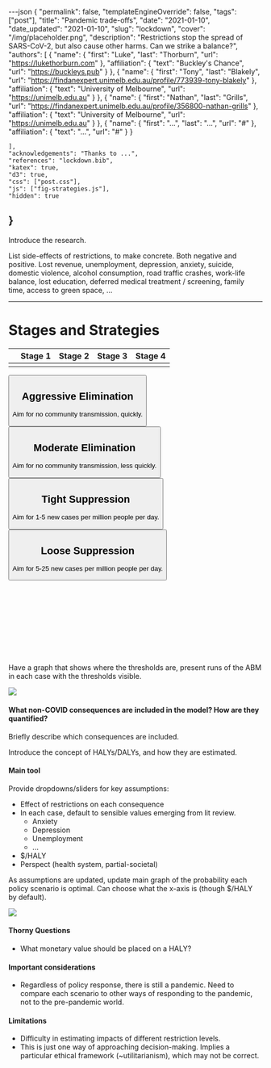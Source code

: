 ---json
{
	"permalink": false,
	"templateEngineOverride": false,
	"tags": ["post"],
	"title": "Pandemic trade-offs",
	"date": "2021-01-10",
	"date_updated": "2021-01-10",
	"slug": "lockdown",
	"cover": "/img/placeholder.png",
	"description": "Restrictions stop the spread of SARS-CoV-2, but also cause other harms. Can we strike a balance?",
	"authors": [
		{
			"name": {
				"first": "Luke",
				"last": "Thorburn",
				"url": "https://lukethorburn.com"
			},
			"affiliation": {
				"text": "Buckley's Chance",
				"url": "https://buckleys.pub"
			}
		},
		{
			"name": {
				"first": "Tony",
				"last": "Blakely",
				"url": "https://findanexpert.unimelb.edu.au/profile/773939-tony-blakely"
			},
			"affiliation": {
				"text": "University of Melbourne",
				"url": "https://unimelb.edu.au"
			}
		},
		{
			"name": {
				"first": "Nathan",
				"last": "Grills",
				"url": "https://findanexpert.unimelb.edu.au/profile/356800-nathan-grills"
			},
			"affiliation": {
				"text": "University of Melbourne",
				"url": "https://unimelb.edu.au"
			}
		},
		{
			"name": {
				"first": "...",
				"last": "...",
				"url": "#"
			},
			"affiliation": {
				"text": "...",
				"url": "#"
			}
		}
		
	],
	"acknowledgements": "Thanks to ...",
	"references": "lockdown.bib",
	"katex": true,
	"d3": true,
	"css": ["post.css"],
	"js": ["fig-strategies.js"],
	"hidden": true
}
---

Introduce the research.

List side-effects of restrictions, to make concrete. Both negative and positive. Lost revenue, unemployment, depression, anxiety, suicide, domestic violence, alcohol consumption, road traffic crashes, work-life balance, lost education, deferred medical treatment / screening, family time, access to green space, ...

---

# Stages and Strategies

<div class="fig outset-3">
<table>
	<thead>
		<tr>
			<th></th>
			<th>Stage 1</th>
			<th>Stage 2</th>
			<th>Stage 3</th>
			<th>Stage 4</th>
		</tr>
	</thead>
	<tbody>
		<tr>
			<td></td>
			<td></td>
			<td></td>
			<td></td>
			<td></td>
		</tr>
	</tbody>
</table>
</div>


<div class="fig full-width-inset more-margin-3">
	<nav class="strategies">
		<button class="active">
			<h1>Aggressive Elimination</h1>
			<p>Aim for no community transmission, quickly.</p>
		</button>
		<button>
			<h1>Moderate Elimination</h1>
			<p>Aim for no community transmission, less quickly.</p>
		</button>
		<button>
			<h1>Tight Suppression</h1>
			<p>Aim for 1-5 new cases per million people per day.</p>
		</button>
		<button>
			<h1>Loose Suppression</h1>
			<p>Aim for 5-25 new cases per million people per day.</p>
		</button>
	</nav>
	<svg id="fig-strategies">
		<defs>
			<linearGradient id="1-1b" x1="0" x2="0.1" y1=".1" y2=".9">
				<stop offset="0%" stop-color="#ebf0e9" />
				<stop offset="100%" stop-color="#d6e1d2" />
			</linearGradient>
			<linearGradient id="1-2" x1="0" x2="0.1" y1=".1" y2=".9">
				<stop offset="0%" stop-color="#ebf0e9" />
				<stop offset="100%" stop-color="#c2d2bc" />
			</linearGradient>
			<linearGradient id="1-3" x1="0" x2="0.1" y1=".1" y2=".9">
				<stop offset="0%" stop-color="#ebf0e9" />
				<stop offset="100%" stop-color="#adc3a5" />
			</linearGradient>
			<linearGradient id="1-4" x1="0" x2="0.1" y1=".1" y2=".9">
				<stop offset="0%" stop-color="#ebf0e9" />
				<stop offset="100%" stop-color="#99b48f" />
			</linearGradient>
			<linearGradient id="1b-2" x1="0" x2="0.1" y1=".1" y2=".9">
				<stop offset="0%" stop-color="#d6e1d2" />
				<stop offset="100%" stop-color="#c2d2bc" />
			</linearGradient>
			<linearGradient id="1b-3" x1="0" x2="0.1" y1=".1" y2=".9">
				<stop offset="0%" stop-color="#d6e1d2" />
				<stop offset="100%" stop-color="#adc3a5" />
			</linearGradient>
			<linearGradient id="1b-4" x1="0" x2="0.1" y1=".1" y2=".9">
				<stop offset="0%" stop-color="#d6e1d2" />
				<stop offset="100%" stop-color="#99b48f" />
			</linearGradient>
			<linearGradient id="2-3" x1="0" x2="0.1" y1=".1" y2=".9">
				<stop offset="0%" stop-color="#c2d2bc" />
				<stop offset="100%" stop-color="#adc3a5" />
			</linearGradient>
			<linearGradient id="2-4" x1="0" x2="0.1" y1=".1" y2=".9">
				<stop offset="0%" stop-color="#c2d2bc" />
				<stop offset="100%" stop-color="#99b48f" />
			</linearGradient>
			<linearGradient id="3-4" x1="0" x2="0.1" y1=".1" y2=".9">
				<stop offset="0%" stop-color="#adc3a5" />
				<stop offset="100%" stop-color="#99b48f" />
			</linearGradient>
			<linearGradient id="1b-1" x1=".1" x2="0" y1=".1" y2=".9">
				<stop offset="0%" stop-color="#ebf0e9" />
				<stop offset="100%" stop-color="#d6e1d2" />
			</linearGradient>
			<linearGradient id="2-1b" x1=".1" x2="0" y1=".1" y2=".9">
				<stop offset="0%" stop-color="#d6e1d2" />
				<stop offset="100%" stop-color="#c2d2bc" />
			</linearGradient>
			<linearGradient id="3-2" x1=".1" x2="0" y1=".1" y2=".9">
				<stop offset="0%" stop-color="#c2d2bc" />
				<stop offset="100%" stop-color="#adc3a5" />
			</linearGradient>
			<linearGradient id="4-3" x1=".1" x2="0" y1=".1" y2=".9">
				<stop offset="0%" stop-color="#adc3a5" />
				<stop offset="100%" stop-color="#99b48f" />
			</linearGradient>
		</defs>
	</svg>
</div>

Have a graph that shows where the thresholds are, present runs of the ABM in each case with the thresholds visible.

<div class="fig outset-2">
	<img src="/img/lockdown1.png" />
</div>

#### What non-COVID consequences are included in the model? How are they quantified?

Briefly describe which consequences are included.

Introduce the concept of HALYs/DALYs, and how they are estimated.

#### Main tool

Provide dropdowns/sliders for key assumptions:

- Effect of restrictions on each consequence
- In each case, default to sensible values emerging from lit review.
	- Anxiety
	- Depression
	- Unemployment
	- ...
- $/HALY
- Perspect (health system, partial-societal)

As assumptions are updated, update main graph of the probability each policy scenario is optimal. Can choose what the x-axis is (though $/HALY by default).

<div class="fig side-3">
	<img src="/img/lockdown2.png" />
</div>

#### Thorny Questions

- What monetary value should be placed on a HALY?

#### Important considerations

- Regardless of policy response, there is still a pandemic. Need to compare each scenario to other ways of responding to the pandemic, not to the pre-pandemic world.

#### Limitations

- Difficulty in estimating impacts of different restriction levels.
- This is just one way of approaching decision-making. Implies a particular ethical framework (\~utilitarianism), which may not be correct.